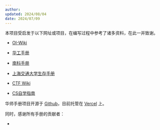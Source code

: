 ```yaml
---
author: 
updated: 2024/08/04
date: 2024/07/09
---
```


本项目受启发于以下网址或项目，在编写过程中参考了诸多资料，在此一并致谢。

- [OI-Wiki](https://oi-wiki.org)

- [华工手册](https://www.gzic.online)

- [南科手册](https://sustech.online)

- [上海交通大学生存手册](https://survivesjtu.gitbook.io)

- [CTF Wiki](https://ctf-wiki.org)

- [CS自学指南](https://csdiy.wiki)

<!-- 感谢南科大提供 [CDNJS Mirrors](https://mirrors.sustech.edu.cn) 服务。 -->

华师手册项目开源于 [Github](https://github.com)，目前托管在 [Vercel](https://vercel.com) 上。

同时，感谢所有手册的贡献者：

- 

